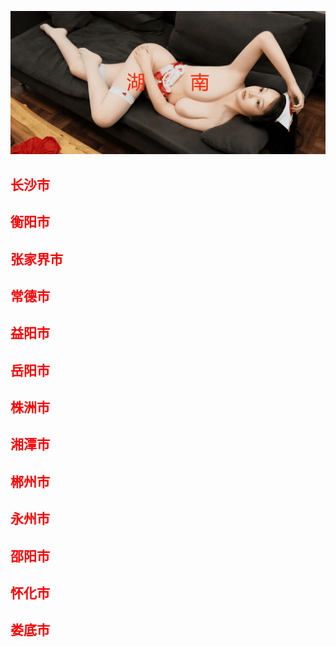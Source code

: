 ![Flowchart](images/hns.png ':class=banner-image')

## <span style="color:red;">长沙市</span>

## <span style="color:red;">衡阳市</span>

## <span style="color:red;">张家界市</span>

## <span style="color:red;">常德市</span>

## <span style="color:red;">益阳市</span>

## <span style="color:red;">岳阳市</span>

## <span style="color:red;">株洲市</span>

## <span style="color:red;">湘潭市</span>

## <span style="color:red;">郴州市</span>

## <span style="color:red;">永州市</span>

## <span style="color:red;">邵阳市</span>

## <span style="color:red;">怀化市</span>

## <span style="color:red;">娄底市</span>

